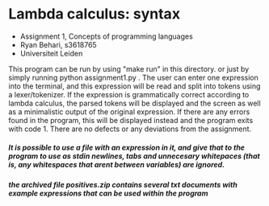 # Lambda calculus: syntax
- Assignment 1, Concepts of programming languages
- Ryan Behari, s3618765
- Universiteit Leiden

This program can be run by using "make run" in this directory. or just by simply running 
python assignment1.py . The user can enter one expression into the terminal, and this
expression will be read and split into tokens using a lexer/tokenizer. If the expression
is grammatically correct according to lambda calculus, the parsed tokens will be displayed
and the screen as well as a minimalistic output of the original expression. If there are any
errors found in the program, this will be displayed instead and the program exits with code 1.
There are no defects or any deviations from the assignment.

##### It is possible to use a file with an expression in it, and give that to the program to use as stdin newlines, tabs and unnecesary whitepaces (that is, any whitespaces that arent between variables) are ignored.

##### the archived file positives.zip contains several txt documents with example expressions that can be used within the program


